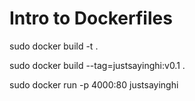 # Intro to Dockerfiles


sudo docker build -t <dockerfilename> .

sudo docker build --tag=justsayinghi:v0.1 .

sudo docker run -p 4000:80 justsayinghi

